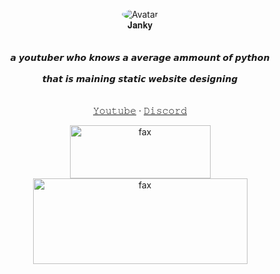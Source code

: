 <p align="center"> 
</p>
<p align="center">
  <p align="center">
  <img src="https://cdn.discordapp.com/attachments/762176053484978216/762815913783197706/81.gif" alt="Avatar" style="border-radius: 75%;">
   <br />
   𝐉𝐚𝐧𝐤𝐲
    <br />
    <br />
    <br />
   𝙖 𝙮𝙤𝙪𝙩𝙪𝙗𝙚𝙧 𝙬𝙝𝙤 𝙠𝙣𝙤𝙬𝙨 𝙖 𝙖𝙫𝙚𝙧𝙖𝙜𝙚 𝙖𝙢𝙢𝙤𝙪𝙣𝙩 𝙤𝙛 𝙥𝙮𝙩𝙝𝙤𝙣 
    <br />
    <br />𝙩𝙝𝙖𝙩 𝙞𝙨 𝙢𝙖𝙞𝙣𝙞𝙣𝙜 𝙨𝙩𝙖𝙩𝙞𝙘 𝙬𝙚𝙗𝙨𝙞𝙩𝙚 𝙙𝙚𝙨𝙞𝙜𝙣𝙞𝙣𝙜<br />
    <br />
    <br />
    <a href="https://www.youtube.com/channel/UC5RALHI8pk4Z_X17sCDSYYg">𝚈𝚘𝚞𝚝𝚞𝚋𝚎</a>
    ·
    <a href="https://discord.bio/p/Janky">𝙳𝚒𝚜𝚌𝚘𝚛𝚍</a>
  </p>
</p>
<p align="center">  
  <a href="https://steamcommunity.com/id/ayuo">
    <img src="https://cdn.discordapp.com/attachments/743163056699211786/767605180442607648/unknown.png" alt="fax" width="225" height="85">
  </a>
  <br />
    <img src="https://cdn.discordapp.com/attachments/761758578163449917/767605590268051487/unknown.png" alt="fax" width="343" height="137">
</p>
